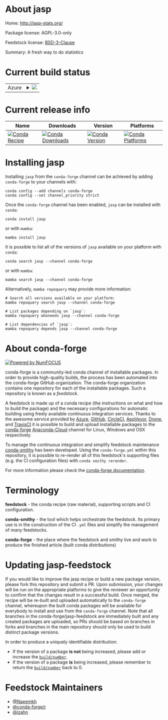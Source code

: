 About jasp
==========

Home: http://jasp-stats.org/

Package license: AGPL-3.0-only

Feedstock license: [BSD-3-Clause](https://github.com/conda-forge/jasp-feedstock/blob/main/LICENSE.txt)

Summary: A fresh way to do statistics

Current build status
====================


<table>
    
  <tr>
    <td>Azure</td>
    <td>
      <details>
        <summary>
          <a href="https://dev.azure.com/conda-forge/feedstock-builds/_build/latest?definitionId=13653&branchName=main">
            <img src="https://dev.azure.com/conda-forge/feedstock-builds/_apis/build/status/jasp-feedstock?branchName=main">
          </a>
        </summary>
        <table>
          <thead><tr><th>Variant</th><th>Status</th></tr></thead>
          <tbody><tr>
              <td>linux_64</td>
              <td>
                <a href="https://dev.azure.com/conda-forge/feedstock-builds/_build/latest?definitionId=13653&branchName=main">
                  <img src="https://dev.azure.com/conda-forge/feedstock-builds/_apis/build/status/jasp-feedstock?branchName=main&jobName=linux&configuration=linux_64_" alt="variant">
                </a>
              </td>
            </tr>
          </tbody>
        </table>
      </details>
    </td>
  </tr>
</table>

Current release info
====================

| Name | Downloads | Version | Platforms |
| --- | --- | --- | --- |
| [![Conda Recipe](https://img.shields.io/badge/recipe-jasp-green.svg)](https://anaconda.org/conda-forge/jasp) | [![Conda Downloads](https://img.shields.io/conda/dn/conda-forge/jasp.svg)](https://anaconda.org/conda-forge/jasp) | [![Conda Version](https://img.shields.io/conda/vn/conda-forge/jasp.svg)](https://anaconda.org/conda-forge/jasp) | [![Conda Platforms](https://img.shields.io/conda/pn/conda-forge/jasp.svg)](https://anaconda.org/conda-forge/jasp) |

Installing jasp
===============

Installing `jasp` from the `conda-forge` channel can be achieved by adding `conda-forge` to your channels with:

```
conda config --add channels conda-forge
conda config --set channel_priority strict
```

Once the `conda-forge` channel has been enabled, `jasp` can be installed with `conda`:

```
conda install jasp
```

or with `mamba`:

```
mamba install jasp
```

It is possible to list all of the versions of `jasp` available on your platform with `conda`:

```
conda search jasp --channel conda-forge
```

or with `mamba`:

```
mamba search jasp --channel conda-forge
```

Alternatively, `mamba repoquery` may provide more information:

```
# Search all versions available on your platform:
mamba repoquery search jasp --channel conda-forge

# List packages depending on `jasp`:
mamba repoquery whoneeds jasp --channel conda-forge

# List dependencies of `jasp`:
mamba repoquery depends jasp --channel conda-forge
```


About conda-forge
=================

[![Powered by
NumFOCUS](https://img.shields.io/badge/powered%20by-NumFOCUS-orange.svg?style=flat&colorA=E1523D&colorB=007D8A)](https://numfocus.org)

conda-forge is a community-led conda channel of installable packages.
In order to provide high-quality builds, the process has been automated into the
conda-forge GitHub organization. The conda-forge organization contains one repository
for each of the installable packages. Such a repository is known as a *feedstock*.

A feedstock is made up of a conda recipe (the instructions on what and how to build
the package) and the necessary configurations for automatic building using freely
available continuous integration services. Thanks to the awesome service provided by
[Azure](https://azure.microsoft.com/en-us/services/devops/), [GitHub](https://github.com/),
[CircleCI](https://circleci.com/), [AppVeyor](https://www.appveyor.com/),
[Drone](https://cloud.drone.io/welcome), and [TravisCI](https://travis-ci.com/)
it is possible to build and upload installable packages to the
[conda-forge](https://anaconda.org/conda-forge) [Anaconda-Cloud](https://anaconda.org/)
channel for Linux, Windows and OSX respectively.

To manage the continuous integration and simplify feedstock maintenance
[conda-smithy](https://github.com/conda-forge/conda-smithy) has been developed.
Using the ``conda-forge.yml`` within this repository, it is possible to re-render all of
this feedstock's supporting files (e.g. the CI configuration files) with ``conda smithy rerender``.

For more information please check the [conda-forge documentation](https://conda-forge.org/docs/).

Terminology
===========

**feedstock** - the conda recipe (raw material), supporting scripts and CI configuration.

**conda-smithy** - the tool which helps orchestrate the feedstock.
                   Its primary use is in the construction of the CI ``.yml`` files
                   and simplify the management of *many* feedstocks.

**conda-forge** - the place where the feedstock and smithy live and work to
                  produce the finished article (built conda distributions)


Updating jasp-feedstock
=======================

If you would like to improve the jasp recipe or build a new
package version, please fork this repository and submit a PR. Upon submission,
your changes will be run on the appropriate platforms to give the reviewer an
opportunity to confirm that the changes result in a successful build. Once
merged, the recipe will be re-built and uploaded automatically to the
`conda-forge` channel, whereupon the built conda packages will be available for
everybody to install and use from the `conda-forge` channel.
Note that all branches in the conda-forge/jasp-feedstock are
immediately built and any created packages are uploaded, so PRs should be based
on branches in forks and branches in the main repository should only be used to
build distinct package versions.

In order to produce a uniquely identifiable distribution:
 * If the version of a package **is not** being increased, please add or increase
   the [``build/number``](https://docs.conda.io/projects/conda-build/en/latest/resources/define-metadata.html#build-number-and-string).
 * If the version of a package **is** being increased, please remember to return
   the [``build/number``](https://docs.conda.io/projects/conda-build/en/latest/resources/define-metadata.html#build-number-and-string)
   back to 0.

Feedstock Maintainers
=====================

* [@Naeemkh](https://github.com/Naeemkh/)
* [@conda-forge/r](https://github.com/conda-forge/r/)
* [@izahn](https://github.com/izahn/)

